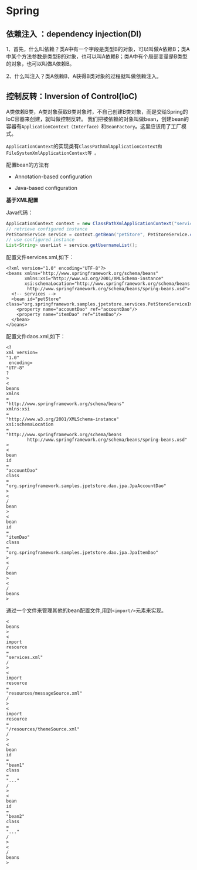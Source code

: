 # Spring

## 依赖注入 ：dependency injection\(DI\)

1、首先，什么叫依赖？类A中有一个字段是类型B的对象，可以叫做A依赖B；类A中某个方法参数是类型B的对象，也可以叫A依赖B；类A中有个局部变量是B类型的对象，也可以叫做A依赖B。

2、什么叫注入？类A依赖B，A获得B类对象的过程就叫做依赖注入。

## 控制反转：Inversion of Control\(IoC\)

A类依赖B类，A类对象获取B类对象时，不自己创建B类对象，而是交给Spring的IoC容器来创建，就叫做控制反转。 我们把被依赖的对象叫做bean，创建bean的容器有`ApplicationContext（Interface）`和`BeanFactory`。这里应该用了工厂模式。

`ApplicationContext`的实现类有`ClassPathXmlApplicationContext和FileSystemXmlApplicationContext等 。`

配置bean的方法有

* Annotation-based configuration

* Java-based configuration

**基于XML配置**

Java代码：

```java
ApplicationContext context = new ClassPathXmlApplicationContext("services.xml", "daos.xml");
// retrieve configured instance
PetStoreService service = context.getBean("petStore", PetStoreService.class);
// use configured instance
List<String> userList = service.getUsernameList();
```

配置文件services.xml,如下：

```
<?xml version="1.0" encoding="UTF-8"?>
<beans xmlns="http://www.springframework.org/schema/beans"
       xmlns:xsi="http://www.w3.org/2001/XMLSchema-instance"
       xsi:schemaLocation="http://www.springframework.org/schema/beans
        http://www.springframework.org/schema/beans/spring-beans.xsd">
  <!-- services -->
  <bean id="petStore" class="org.springframework.samples.jpetstore.services.PetStoreServiceImpl">
    <property name="accountDao" ref="accountDao"/>
    <property name="itemDao" ref="itemDao"/>
  </bean>
</beans>
```

配置文件daos.xml,如下：

```
<?
xml version=
"1.0"
 encoding=
"UTF-8"
?
>
<
beans
xmlns
=
"http://www.springframework.org/schema/beans"
xmlns:xsi
=
"http://www.w3.org/2001/XMLSchema-instance"
xsi:schemaLocation
=
"http://www.springframework.org/schema/beans
        http://www.springframework.org/schema/beans/spring-beans.xsd"
>
<
bean
id
=
"accountDao"
class
=
"org.springframework.samples.jpetstore.dao.jpa.JpaAccountDao"
>
<
/
bean
>
<
bean
id
=
"itemDao"
class
=
"org.springframework.samples.jpetstore.dao.jpa.JpaItemDao"
>
<
/
bean
>
<
/
beans
>
```

通过一个文件来管理其他的bean配置文件,用到`<import/>`元素来实现。

```
<
beans
>
<
import
resource
=
"services.xml"
/
>
<
import
resource
=
"resources/messageSource.xml"
/
>
<
import
resource
=
"/resources/themeSource.xml"
/
>
<
bean
id
=
"bean1"
class
=
"..."
/
>
<
bean
id
=
"bean2"
class
=
"..."
/
>
<
/
beans
>
```



